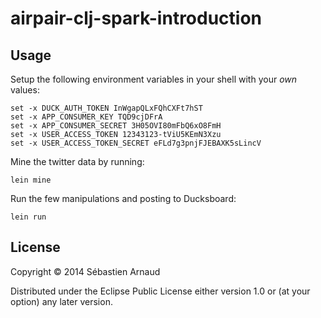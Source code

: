 # airpair-clj-spark-introduction

## Usage

Setup the following environment variables in your shell with your *own* values:

```
set -x DUCK_AUTH_TOKEN InWgapQLxFQhCXFt7hST
set -x APP_CONSUMER_KEY TQD9cjDFrA
set -x APP_CONSUMER_SECRET 3H05OVI80mFbQ6xO8FmH
set -x USER_ACCESS_TOKEN 12343123-tViU5KEmN3Xzu
set -x USER_ACCESS_TOKEN_SECRET eFLd7g3pnjFJEBAXK5sLincV
```

Mine the twitter data by running:
```
lein mine
```

Run the few manipulations and posting to Ducksboard:
```
lein run
```

## License

Copyright © 2014 Sébastien Arnaud

Distributed under the Eclipse Public License either version 1.0 or (at
your option) any later version.
